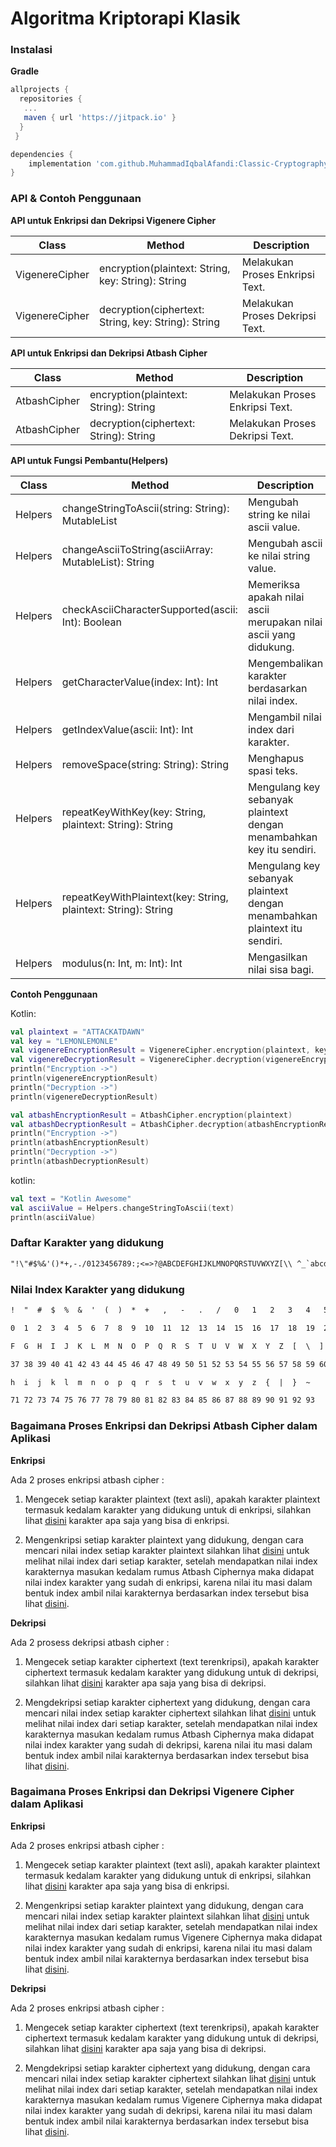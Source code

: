 # **Algoritma Kriptorapi Klasik**

### **Instalasi**

**Gradle**

```gradle
allprojects {
  repositories {
   ...
   maven { url 'https://jitpack.io' }
  }
 }
```

```gradle
dependencies {
    implementation 'com.github.MuhammadIqbalAfandi:Classic-Cryptography-Algorithm:0.1.0-alpha'
}
```

### **API & Contoh Penggunaan**

**API untuk Enkripsi dan Dekripsi Vigenere Cipher**

| Class          | Method                                              | Description                               |
|----------------|-----------------------------------------------------|-------------------------------------------|
| VigenereCipher | encryption(plaintext: String, key: String): String  | Melakukan Proses Enkripsi Text.           |
| VigenereCipher | decryption(ciphertext: String, key: String): String | Melakukan Proses Dekripsi Text.           |

**API untuk Enkripsi dan Dekripsi Atbash Cipher**

| Class        | Method                                 | Description                               |
|--------------|----------------------------------------|-------------------------------------------|
| AtbashCipher | encryption(plaintext: String): String  | Melakukan Proses Enkripsi Text.           |
| AtbashCipher | decryption(ciphertext: String): String | Melakukan Proses Dekripsi Text.           |

**API untuk Fungsi Pembantu(Helpers)**

| Class   | Method                                                         | Description                                                                                  |
|---------|----------------------------------------------------------------|----------------------------------------------------------------------------------------------|
| Helpers | changeStringToAscii(string: String): MutableList<Int>          | Mengubah string ke nilai ascii value.                                                      |
| Helpers | changeAsciiToString(asciiArray: MutableList): String           | Mengubah ascii ke nilai string value.                                                      |
| Helpers | checkAsciiCharacterSupported(ascii: Int): Boolean              | Memeriksa apakah nilai ascii merupakan nilai ascii yang didukung.                      |
| Helpers | getCharacterValue(index: Int): Int                             | Mengembalikan karakter berdasarkan nilai index.                                              |
| Helpers | getIndexValue(ascii: Int): Int                                 | Mengambil nilai index dari karakter.                                                              |
| Helpers | removeSpace(string: String): String                            | Menghapus spasi teks.                                                                  |
| Helpers | repeatKeyWithKey(key: String, plaintext: String): String       | Mengulang key sebanyak plaintext dengan menambahkan key itu sendiri.                                          |
| Helpers | repeatKeyWithPlaintext(key: String, plaintext: String): String | Mengulang key sebanyak plaintext dengan menambahkan plaintext itu sendiri.|
| Helpers | modulus(n: Int, m: Int): Int                                   | Mengasilkan nilai sisa bagi.                                                                                      |

**Contoh Penggunaan**

Kotlin:

```kotlin
val plaintext = "ATTACKATDAWN"
val key = "LEMONLEMONLE"
val vigenereEncryptionResult = VigenereCipher.encryption(plaintext, key)
val vigenereDecryptionResult = VigenereCipher.decryption(vigenereEncryptionResult, key)
println("Encryption ->")
println(vigenereEncryptionResult)
println("Decryption ->")
println(vigenereDecryptionResult)

val atbashEncryptionResult = AtbashCipher.encryption(plaintext)
val atbashDecryptionResult = AtbashCipher.decryption(atbashEncryptionResult)
println("Encryption ->")
println(atbashEncryptionResult)
println("Decryption ->")
println(atbashDecryptionResult)
```

kotlin:

```kotlin
val text = "Kotlin Awesome"
val asciiValue = Helpers.changeStringToAscii(text)
println(asciiValue)
```

### **Daftar Karakter yang didukung**

```txt
"!\"#$%&'()*+,-./0123456789:;<=>?@ABCDEFGHIJKLMNOPQRSTUVWXYZ[\\ ^_`abcdefghijklmnopqrstuvwxyz{|}~"
```

### **Nilai Index Karakter yang didukung**

```txt
!  "  #  $  %  &  '  (  )  *  +   ,   -   .   /   0   1   2   3   4   5   6   7   8   9   :   ;   <   =   >   ?   @   A   B   C   D   E

0  1  2  3  4  5  6  7  8  9  10  11  12  13  14  15  16  17  18  19  20  21  22  23  24  25  26  27  28  29  30  31  32  33  34  35  36

F  G  H  I  J  K  L  M  N  O  P  Q  R  S  T  U  V  W  X  Y  Z  [  \  ]  ^  _  `  a  b  c  d  e  f  g

37 38 39 40 41 42 43 44 45 46 47 48 49 50 51 52 53 54 55 56 57 58 59 60 61 62 63 64 65 66 67 68 69 70

h  i  j  k  l  m  n  o  p  q  r  s  t  u  v  w  x  y  z  {  |  }  ~

71 72 73 74 75 76 77 78 79 80 81 82 83 84 85 86 87 88 89 90 91 92 93
```

### **Bagaimana Proses Enkripsi dan Dekripsi Atbash Cipher dalam Aplikasi**

**Enkripsi**

Ada 2 proses enkripsi atbash cipher :

1. Mengecek setiap karakter plaintext (text asli), apakah karakter plaintext
termasuk kedalam karakter yang didukung untuk di enkripsi, silahkan lihat
[disini](#list-of-character-supported) karakter apa saja yang bisa di enkripsi.

2. Mengenkripsi setiap karakter plaintext yang didukung, dengan cara mencari
nilai index setiap karakter plaintext
silahkan lihat [disini](#supported-character-index-values) untuk melihat nilai
index dari setiap karakter, setelah mendapatkan nilai index karakternya masukan
kedalam rumus Atbash Ciphernya maka didapat nilai index karakter yang sudah di
enkripsi, karena nilai itu masi dalam bentuk index ambil nilai karakternya
berdasarkan index tersebut bisa lihat
[disini](#supported-character-index-values).

**Dekripsi**

Ada 2 prosess dekripsi atbash cipher :

1. Mengecek setiap karakter ciphertext (text terenkripsi), apakah karakter
ciphertext termasuk kedalam karakter yang didukung untuk di dekripsi,
silahkan lihat [disini](#list-of-character-supported) karakter apa saja yang
bisa di dekripsi.

2. Mengdekripsi setiap karakter ciphertext yang didukung, dengan cara mencari
nilai index setiap karakter ciphertext silahkan lihat
[disini](#supported-character-index-values) untuk melihat nilai index dari
setiap karakter, setelah mendapatkan nilai index karakternya masukan
kedalam rumus Atbash Ciphernya maka didapat nilai index karakter yang sudah di
dekripsi, karena nilai itu masi dalam bentuk index ambil nilai karakternya
berdasarkan index tersebut bisa lihat
[disini](#supported-character-index-values).

### **Bagaimana Proses Enkripsi dan Dekripsi Vigenere Cipher dalam Aplikasi**

**Enkripsi**

Ada 2 proses enkripsi atbash cipher :

1. Mengecek setiap karakter plaintext (text asli), apakah karakter plaintext
termasuk kedalam karakter yang didukung untuk di enkripsi, silahkan lihat
[disini](#list-of-character-supported) karakter apa saja yang bisa di enkripsi.

2. Mengenkripsi setiap karakter plaintext yang didukung, dengan cara mencari
nilai index setiap karakter plaintext
silahkan lihat [disini](#supported-character-index-values) untuk melihat nilai
index dari setiap karakter, setelah mendapatkan nilai index karakternya masukan
kedalam rumus Vigenere Ciphernya maka didapat nilai index karakter yang sudah di
enkripsi, karena nilai itu masi dalam bentuk index ambil nilai karakternya
berdasarkan index tersebut bisa lihat
[disini](#supported-character-index-values).

**Dekripsi**

Ada 2 proses enkripsi atbash cipher :

1. Mengecek setiap karakter ciphertext (text terenkripsi), apakah karakter
ciphertext termasuk kedalam karakter yang didukung untuk di dekripsi,
silahkan lihat [disini](#list-of-character-supported) karakter apa saja yang
bisa di dekripsi.

2. Mengdekripsi setiap karakter ciphertext yang didukung, dengan cara mencari
nilai index setiap karakter ciphertext silahkan lihat
[disini](#supported-character-index-values) untuk melihat nilai index dari
setiap karakter, setelah mendapatkan nilai index karakternya masukan
kedalam rumus Vigenere Ciphernya maka didapat nilai index karakter yang sudah di
dekripsi, karena nilai itu masi dalam bentuk index ambil nilai karakternya
berdasarkan index tersebut bisa lihat
[disini](#supported-character-index-values).
